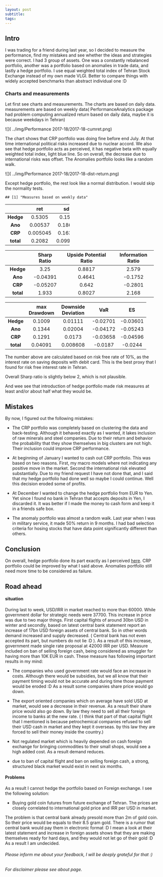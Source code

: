 ```yaml
---
layout: post
subtitle: 
tags: 
---
```





Intro
-----

I was trading for a friend during last year, so I decided to measure the
performance, find my mistakes and see whether the ideas and strategies
were correct. I had 3 group of assets. One was a constantly rebalanced
portfolio, another was a portfolio based on anomalies in trade data, and
lastly a hedge portfolio. I use equal weighted total index of Tehran Stock Exchange instead of my own made VLGI. Better to compare things with widely accepted benchmarks than abstract individual one :D

### Charts and measurements

Let first see charts and measurements. The charts are based on daily
data. measurements are based on weekly data( PerformanceAnalytics
package had problem computing annualized return based on daily data,
maybe it is because weekdays in Tehran)

![]( ../img/Performance 2017-18/2017-18-cumret.png)

The chart shows that CRP portfolio was doing fine before end July. At
that time international political risks increased due to nuclear accord.
We also see that hedge portfolio acts as perceived, it has negative beta
with equally weighted total index, light blue line. So on overall, the
decrease due to international risks was offset. The Anomalies portfolio
looks like a random walk.

![]( ../img/Performance 2017-18/2017-18-dist-return.png)

Except hedge portfolio, the rest look like a normal distribution. I
would skip the normality tests.

    ## [1] "Measures based on weekly data"

<table style="width:42%;">
<colgroup>
<col width="16%" />
<col width="12%" />
<col width="12%" />
</colgroup>
<thead>
<tr class="header">
<th align="center"> </th>
<th align="center">ret</th>
<th align="center">sd</th>
</tr>
</thead>
<tbody>
<tr class="odd">
<td align="center"><strong>Hedge</strong></td>
<td align="center">0.5305</td>
<td align="center">0.157</td>
</tr>
<tr class="even">
<td align="center"><strong>Ano</strong></td>
<td align="center">0.00537</td>
<td align="center">0.1866</td>
</tr>
<tr class="odd">
<td align="center"><strong>CRP</strong></td>
<td align="center">0.005045</td>
<td align="center">0.1635</td>
</tr>
<tr class="even">
<td align="center"><strong>total</strong></td>
<td align="center">0.2082</td>
<td align="center">0.09931</td>
</tr>
</tbody>
</table>

<table style="width:97%;">
<colgroup>
<col width="16%" />
<col width="19%" />
<col width="34%" />
<col width="26%" />
</colgroup>
<thead>
<tr class="header">
<th align="center"> </th>
<th align="center">Sharp Ratio</th>
<th align="center">Upside Potential Ratio</th>
<th align="center">Information Ratio</th>
</tr>
</thead>
<tbody>
<tr class="odd">
<td align="center"><strong>Hedge</strong></td>
<td align="center">3.25</td>
<td align="center">0.8817</td>
<td align="center">2.579</td>
</tr>
<tr class="even">
<td align="center"><strong>Ano</strong></td>
<td align="center">-0.04391</td>
<td align="center">0.4641</td>
<td align="center">-0.1752</td>
</tr>
<tr class="odd">
<td align="center"><strong>CRP</strong></td>
<td align="center">-0.05207</td>
<td align="center">0.642</td>
<td align="center">-0.2801</td>
</tr>
<tr class="even">
<td align="center"><strong>total</strong></td>
<td align="center">1.933</td>
<td align="center">0.8027</td>
<td align="center">2.168</td>
</tr>
</tbody>
</table>

<table style="width:92%;">
<colgroup>
<col width="16%" />
<col width="20%" />
<col width="29%" />
<col width="12%" />
<col width="12%" />
</colgroup>
<thead>
<tr class="header">
<th align="center"> </th>
<th align="center">max Drawdown</th>
<th align="center">Downside Deviation</th>
<th align="center">VaR</th>
<th align="center">ES</th>
</tr>
</thead>
<tbody>
<tr class="odd">
<td align="center"><strong>Hedge</strong></td>
<td align="center">0.1009</td>
<td align="center">0.01111</td>
<td align="center">-0.02701</td>
<td align="center">-0.03601</td>
</tr>
<tr class="even">
<td align="center"><strong>Ano</strong></td>
<td align="center">0.1344</td>
<td align="center">0.02004</td>
<td align="center">-0.04172</td>
<td align="center">-0.05243</td>
</tr>
<tr class="odd">
<td align="center"><strong>CRP</strong></td>
<td align="center">0.1291</td>
<td align="center">0.0173</td>
<td align="center">-0.03658</td>
<td align="center">-0.04596</td>
</tr>
<tr class="even">
<td align="center"><strong>total</strong></td>
<td align="center">0.04091</td>
<td align="center">0.008608</td>
<td align="center">-0.0187</td>
<td align="center">-0.0244</td>
</tr>
</tbody>
</table>

The number above are calculated based on risk free rate of 10%, as the
interest rate on saving deposits with debit card. This is the best proxy
that I found for risk free interest rate in Tehran.

Overall Sharp ratio is slightly below 2, which is not plausible.

And wee see that introduction of hedge portfolio made risk measures at
least and/or about half what they would be.

Mistakes
--------

By now, I figured out the following mistakes:

-   The CRP portfolio was completely based on clustering the data
    and back-testing. Although it behaved exactly as I wanted, it lakes
    inclusion of raw minerals and steel companies. Due to their return
    and behavior the probability that they show themselves in big
    clusters are not high. Their inclusion could improve
    CRP performance.

-   At beginning of January I wanted to cash out CRP portfolio. This was
    based on two reasons. First, my macro models where not indicating
    any positive move in the market. Second the international risk
    elevated substantially. Due to my friend request I have not done
    that, and I said that my hedge portfolio had done well so maybe I
    could continue. Well this decision eroded some of profits.

-   At December I wanted to change the hedge portfolio from EUR to Yen.
    Yet since I found no bank in Tehran that accepts deposits in Yen, I
    discarded it. It was better if I made the money to cash form and
    keep it in a friends safe box.

-   The anomaly portfolio was almost a random walk. Last year when I was
    in military service, it made 50% return in 9 months. I had bad
    selection criteria for hosing stocks that have data point
    significantly different than others.

Conclusion
----------

On overall, hedge portfolio done its part exactly as I perceived
[here](https://phoebuslyubil.github.io/2017-02-12-Hedging-Against-External-Factors/).
CRP portfolio could be improved by what I said above. Anomalies
portfolio still need more time to be considered as failure.

Road ahead
----------

#### situation

During last to week, USD/IRR in market reached to more than 60000. While
government dollar for strategic needs were 37700. This increase in price
was due to two major things. First capital flights of around 30bn USD in
winter and secondly, based on latest central bank statement report an
increase of 17bn USD foreign assets of central bank. So in other words
demand increased and supply decreased. ( Central bank has not even
accepted its part, but numbers do not lie :D ). As a result of this
increase, government made single rate proposal at 42000 IRR per USD.
Measure included on ban of selling foreign cash, being considered as
smuggler for having more than 10K EUR in cash. These measure has
following important results in my mind:

-   The companies who used government rate would face an increase
    in costs. Although there would be subsidies, but we all know that
    their payment timing would not be accurate and during time those
    payment would be eroded :D As a result some companies share price
    would go down.

-   The export oriented companies which on average have sold USD at
    market, would see a decrease in their revenue. As a result their
    share price would also go down. By law they need to sell all their
    foreign income to banks at the new rate. ( I think that part of that
    capital flight that I mentioned is because petrochemical companies
    refused to sell their USD cash in market and they kept it overseas.
    by this law they are forced to sell their money inside the country.)

-   Not regulated market which is heavily depended on cash foreign
    exchange for bringing commodities to their small shops, would see a
    high added cost. As a result demand reduces.

-   due to ban of capital flight and ban on selling foreign cash, a
    strong, structured black market would exist in next six months.

#### Problems

As a result I cannot hedge the portfolio based on Foreign exchange. I
see the following solution:

-   Buying gold coin futures from future exchange of Tehran. The prices
    are closely correlated to international gold price and IRR per USD
    in market.

The problem is that central bank already presold more than 2m of gold
coin. So their price would be equals to their 8.5 gram gold. There is a
rumor that central bank would pay them in electronic format :D I mean a
look at their latest statement and increase in foreign assets shows that
they are making themselves ready for hard days, and they would not let
go of their gold :D As a result I am undecided.

###### *Please inform me about your feedback, I will be deeply grateful for that :)*

###### For disclaimer please see about page.
